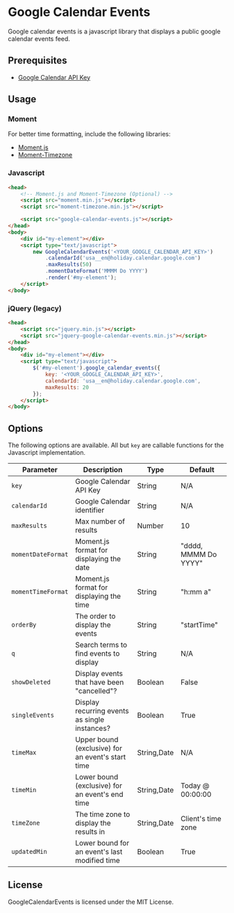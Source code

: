 Google Calendar Events
======================  
Google calendar events is a javascript library that displays a public google calendar events feed.

## Prerequisites  
- [Google Calendar API Key](https://developers.google.com/calendar)

## Usage  
### Moment  
For better time formatting, include the following libraries:
- [Moment.js](https://momentjs.com/)
- [Moment-Timezone](https://momentjs.com/timezone/)

### Javascript  
```html
<head>
	<!-- Moment.js and Moment-Timezone (Optional) -->
	<script src="moment.min.js"></script>
	<script src="moment-timezone.min.js"></script>

	<script src="google-calendar-events.js"></script>
</head>
<body>
	<div id="my-element"></div>
	<script type="text/javascript">
		new GoogleCalendarEvents('<YOUR_GOOGLE_CALENDAR_API_KEY>')
			.calendarId('usa__en@holiday.calendar.google.com')
			.maxResults(50)
			.momentDateFormat('MMMM Do YYYY')
			.render('#my-element');
	</script>
</body>
```

### jQuery (legacy)  
```html
<head>
	<script src="jquery.min.js"></script>
	<script src="jquery-google-calendar-events.min.js"></script>
</head>
<body>
	<div id="my-element"></div>
    <script type="text/javascript">
    	$('#my-element').google_calendar_events({
    		key: '<YOUR_GOOGLE_CALENDAR_API_KEY>',
    		calendarId: 'usa__en@holiday.calendar.google.com',
    		maxResults: 20
    	});
    </script>
</body>
```

## Options  
The following options are available. All but `key` are callable functions for the Javascript implementation.  

| Parameter | Description | Type | Default |
| --------- | ----------- | ---- | ------- |
| `key` | Google Calendar API Key | String | N/A |
| `calendarId` | Google Calendar identifier | String | N/A |
| `maxResults` | Max number of results | Number | 10 |
| `momentDateFormat` | Moment.js format for displaying the date | String | "dddd, MMMM Do YYYY" |
| `momentTimeFormat` | Moment.js format for displaying the time | String | "h:mm a" |
| `orderBy` | The order to display the events | String | "startTime" |
| `q` | Search terms to find events to display | String | N/A |
| `showDeleted` | Display events that have been "cancelled"? | Boolean | False |
| `singleEvents` | Display recurring events as single instances? | Boolean | True |
| `timeMax` | Upper bound (exclusive) for an event's start time | String,Date | N/A |
| `timeMin` | Lower bound (exclusive) for an event's end time | String,Date | Today @ 00:00:00 |
| `timeZone` | The time zone to display the results in | String,Date | Client's time zone |
| `updatedMin` | Lower bound for an event's last modified time | Boolean | True |


## License  
GoogleCalendarEvents is licensed under the MIT License.